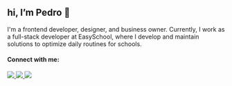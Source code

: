 <!-- <img src="logo.svg" width="300px" min-width="300px" max-width="300px" align="right" alt="Logo"> -->

<h2>hi, I’m Pedro 👋</h2>

<p>
I'm a frontend developer, designer, and business owner. Currently, I work as a 
full-stack developer at EasySchool, where I develop and maintain solutions to 
optimize daily routines for schools.
</p>

<h4>Connect with me:</h4> 

<div align="left">
  <a href="https://www.instagram.com/pedrolucaslco/" target="_blank" alt="Instagram">
    <img src="https://img.shields.io/badge/-Instagram-000000?style=for-the-badge&logo=Instagram&logoColor=FFF"/>
  </a>
  
  <a href="https://www.linkedin.com/in/pedrolucaslcosta" alt="Linkedin">
    <img src="https://img.shields.io/badge/-Linkedin-000000?style=for-the-badge&logo=Linkedin&logoColor=FFF"/>
  </a>
  
  <a href="http://www.twitter.com/pedrolucaslco" alt="Twitter">
    <img src="https://img.shields.io/badge/-Twitter-000000?style=for-the-badge&logo=Twitter&logoColor=FFF"/>
  </a>
</div>
